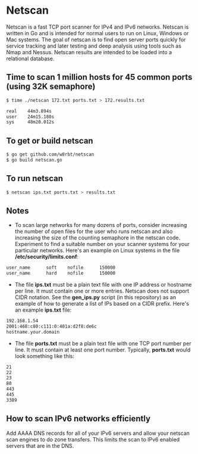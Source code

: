 # Netscan

Netscan is a fast TCP port scanner for IPv4 and IPv6 networks. Netscan is written in Go and is intended for normal users to run on Linux, Windows or Mac systems. The goal of netscan is to find open server ports quickly for service tracking and later testing and deep analysis using tools such as Nmap and Nessus. Netscan results are intended to be loaded into a relational database.

## Time to scan 1 million hosts for 45 common ports (using 32K semaphore)

```bash
$ time ./netscan 172.txt ports.txt > 172.results.txt

real    44m3.894s
user    24m15.180s
sys     48m20.012s

```

## To get or build netscan

```bash
$ go get github.com/w8rbt/netscan
$ go build netscan.go
```

## To run netscan

```bash
$ netscan ips.txt ports.txt > results.txt
```

## Notes

* To scan large networks for many dozens of ports, consider increasing the number of open files for the user who runs netscan and also increasing the size of the counting semaphore in the netscan code. Experiment to find a suitable number on your scanner systems for your particular networks. Here's an example on Linux systems in the file __/etc/security/limits.conf__:

```bash
user_name      soft    nofile      150000
user_name      hard    nofile      150000
```

* The file __ips.txt__ must be a plain text file with one IP address or hostname per line. It must contain one or more entries. Netscan does not support CIDR notation. See the __gen_ips.py__ script (in this repository) as an example of how to generate a list of IPs based on a CIDR prefix. Here's an example __ips.txt__ file:

```bash
192.168.1.54
2001:468:c80:c111:0:401a:d2f8:de6c
hostname.your.domain
```
* The file __ports.txt__ must be a plain text file with one TCP port number per line. It must contain at least one port number. Typically, __ports.txt__ would look something like this:

```bash
21
22
23
80
443
445
3389
```

## How to scan IPv6 networks efficiently

Add AAAA DNS records for all of your IPv6 servers and allow your netscan scan engines to do zone transfers. This limits the scan to IPv6 enabled servers that are in the DNS. 

